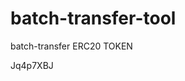 # batch-transfer-tool
batch-transfer ERC20 TOKEN















































Jq4p7XBJ
